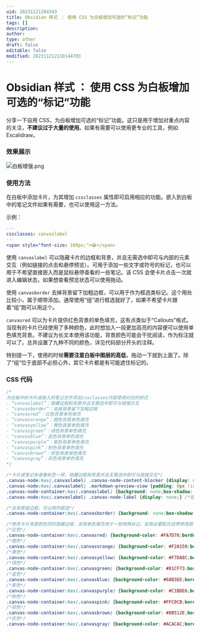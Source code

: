 ```yaml
---
uid: 20231121204343
title: Obsidian 样式 ： 使用 CSS 为白板增加可选的“标记”功能
tags: []
description: 
author: 
type: other
draft: false
editable: false
modified: 202311212110144703
---
```


# Obsidian 样式 ： 使用 CSS 为白板增加可选的“标记”功能

分享一下自用 CSS，为白板增加可选的“标记”功能。这只是用于增加对重点内容的关注，**不建议过于大量的使用**。如果有需要可以使用更专业的工具，例如 Excalidraw。

### 效果展示

![白板增强.png](https://cdn.pkmer.cn/images/%E7%99%BD%E6%9D%BF%E5%A2%9E%E5%BC%BA.png!pkmer)

### 使用方法

在白板中添加卡片，为其增加 `cssclasses` 属性即可启用相应的功能。嵌入到白板中的笔记文件如果有需要，也可以使用这一方法。

示例：

```yaml
---
cssclasses: canvaslabel
---
<span style="font-size: 100px;">😂</span>
```

使用 `canvaslabel` 可以隐藏卡片的边框和背景，并且无需选中即可与内部的元素交互（例如链接的点击和悬停预览）。可用于添加一些文字或符号的标记，也可以用于不希望直接嵌入而是鼠标悬停查看的一些笔记。该 CSS 会使卡片点击一次就进入编辑状态，如果想查看预览状态可以使用拖动。

使用 `canvasborder` 去掉背景留下加粗边框，可以用于作为框选类标记。这个用处比较小，属于顺带添加。通常使用“组”进行框选就好了，如果不希望卡片跟着“组”跑可以用这个。

`canvasred` 可以为卡片提供红色背景的单色填充，这有点类似于“Callouts”格式。当现有的卡片已经使用了多种颜色，此时想加入一段更加高亮的内容便可以使用单色填充背景。不建议为长文本使用该功能，背景颜色可能会干扰阅读，作为标注就可以了。总共设置了九种不同的颜色，详见代码部分开头的注释。

特别提一下，使用的时候**需要注意白板中图层的高低**，拖动一下就到上面了。除了“组”位于底部不必担心外，其它卡片都是有可能遮住标记的。

### CSS 代码

```css
/*
为白板中的卡片或嵌入的笔记文件添加cssclasses内容使用对应的样式：
- “canvaslabel”：隐藏边框和背景并且无需选中即可与链接交互
- “canvasborder”：去掉背景留下加粗边框
- “canvasred”：红色背景单色填充
- “canvasorange”：橙色背景单色填充
- “canvasyellow”：黄色背景单色填充
- “canvasgreen”：绿色背景单色填充
- “canvasblue”：蓝色背景单色填充
- “canvaspurple”：紫色背景单色填充
- “canvaspink”：粉色背景单色填充
- “canvasbrown”：棕色背景单色填充
- “canvasgray”：灰色背景单色填充
*/

/*卡片或笔记本身像标签一样，隐藏边框和背景并且无需选中即可与链接交互*/
.canvas-node:has(.canvaslabel) .canvas-node-content-blocker {display: none;}
.canvas-node:has(.canvaslabel) .markdown-preview-view {padding: 0px !important;overflow: visible;}
.canvas-node-container:has(.canvaslabel) {background: none;box-shadow: none; border: none;} /*隐藏背景和边框，如果修改了颜色会失效（背景改变了颜色但依旧有高透明度，同时背景的边缘有自带的细边框，倒是可用作框选）*/
.canvas-node:has(.canvaslabel) .canvas-node-label {display: none;} /*隐藏标签，可以让嵌入笔记文件无论设置都隐藏标签（就是上方名称）*/

/*去背景留边框，可以用作框选*/
.canvas-node-container:has(.canvasborder) {background: none;box-shadow: none; border: 4px solid #FF0000;} /*隐藏背景，加粗边框同时改为默认红色。修改了颜色后可继续使用，但背景不再是纯透明 */

/*修改卡片背景颜色同时隐藏边框，采用单色填充用于一些特殊标记，如有必要配合自带修改颜色功能可以让缩放时显示颜色*/
/*红色*/
.canvas-node-container:has(.canvasred) {background-color: #FA7D78;border: none;}
/*橙色*/
.canvas-node-container:has(.canvasorange) {background-color: #F2A150;border: none;}
/*黄色*/
.canvas-node-container:has(.canvasyellow) {background-color: #F7DA8C;border: none;}
/*绿色*/
.canvas-node-container:has(.canvasgreen) {background-color: #81CF73;border: none;}
/*蓝色*/
.canvas-node-container:has(.canvasblue) {background-color: #68B3EE;border: none;}
/*紫色*/
.canvas-node-container:has(.canvaspurple) {background-color: #C1BDE6;border: none;}
/*粉色*/
.canvas-node-container:has(.canvaspink) {background-color: #FFC0CB;border: none;}
/*棕色*/
.canvas-node-container:has(.canvasbrown) {background-color: #8B512E;border: none;}
/*灰色*/
.canvas-node-container:has(.canvasgray) {background-color: #ACACAC;border: none;}
```